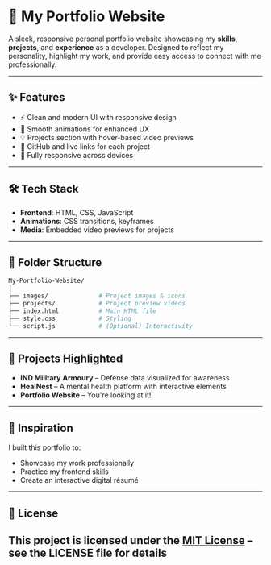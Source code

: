 # 💼 My Portfolio Website


A sleek, responsive personal portfolio website showcasing my **skills**, **projects**, and **experience** as a developer. Designed to reflect my personality, highlight my work, and provide easy access to connect with me professionally.

---

## ✨ Features

- ⚡ Clean and modern UI with responsive design  
- 🎯 Smooth animations for enhanced UX  
- 💡 Projects section with hover-based video previews  
- 🔗 GitHub and live links for each project  
- 📱 Fully responsive across devices  

---

## 🛠️ Tech Stack

- **Frontend**: HTML, CSS, JavaScript  
- **Animations**: CSS transitions, keyframes  
- **Media**: Embedded video previews for projects  
---

## 📁 Folder Structure
 ```bash
My-Portfolio-Website/
│
├── images/              # Project images & icons
├── projects/            # Project preview videos
├── index.html           # Main HTML file
├── style.css            # Styling
└── script.js            # (Optional) Interactivity
  ```
---

## 🚀 Projects Highlighted

- **IND Military Armoury** – Defense data visualized for awareness  
- **HealNest** – A mental health platform with interactive elements  
- **Portfolio Website** – You're looking at it!

---

## 🧠 Inspiration

I built this portfolio to:
- Showcase my work professionally  
- Practice my frontend skills  
- Create an interactive digital résumé  

---

## 📝 License  

This project is licensed under the [MIT License](LICENSE) – see the LICENSE file for details
---


